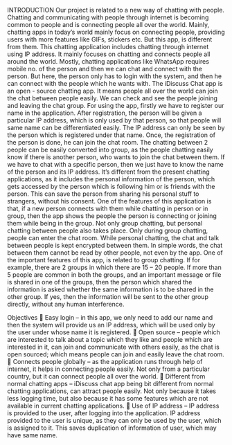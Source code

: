 INTRODUCTION
Our project is related to a new way of chatting with people. Chatting and
communicating with people through internet is becoming common to
people and is connecting people all over the world. Mainly, chatting apps
in today’s world mainly focus on connecting people, providing users with
more features like GIFs, stickers etc. But this app, is different from them.
This chatting application includes chatting through internet using IP
address. It mainly focuses on chatting and connects people all around the
world. Mostly, chatting applications like WhatsApp requires mobile no. of
the person and then we can chat and connect with the person. But here, the
person only has to login with the system, and then he can connect with the
people which he wants with.
The iDiscuss Chat app is an open - source chatting app. It means people
all over the world can join the chat between people easily. We can check
and see the people joining and leaving the chat group.
For using the app, firstly we have to register our name in the application.
After registration, the person will be given a particular IP address, which
is only used by that person, so that people will same name can be
differentiated easily. The IP address can only be seen by the person which
is registered under that name. Once, the registration of the person is done,
he can join the chat room.
The chatting between 2 people can be easily converted into group, as the
people chatting easily know if there is another person, who wants to join
the chat between them.
If we have to chat with a specific person, then we just have to know the
name of the person and its IP address. It’s different from the present
chatting applications, as it includes the personal information of the person,
which gets accessed by the person which is following him or is friends
with the person. This can save the person from sharing his personal stuff
to strangers, without his consent.
One of the features of this application is that, if a new person connects
with them while chatting in person or in group, then the app shows the
people the person is connecting or joining them while being in the group.
Not only group chatting, but personal chatting between people also takes
place.
Only during group chatting, people can enter the chat room. While
personal chatting, the chat and talk between people is kept encrypted
between them. In simple words, the chat between them cannot be read by
other people, not even by the app.
One of the important features of this app, is related to group chatting. If
for example, there are 2 groups in which there are 15 – 20 people. If more
than 5 people are common in both the groups, and an important message
or file is shared in one of the groups, then the person which shared the
information is asked whether the same information is to be shared in the
other group. If yes, then the information will be sent to the other group
directly, without any human interference. 


Objectives
 Easy login – in this app, we only need to add our name and then the
system will provide us an IP address, which will be used only by the
user under whose name it is registered.
 Open source – people which are interested to talk about a topic
which they like and people which are interested in it, can join and
communicate with others easily, as the chat is open sourced; which
means people can join and easily leave the chat room.
 Connects people globally – as the application runs through help of
internet, it helps in connecting people easily. Not only from a
particular country, but it can connect people all over the world.
 Different from normal chatting apps – iDiscuss chat app being bit
different from normal chatting applications, can attract people easily.
Not only because it takes less logging time, but also because it has
some features which are not available in current chatting
applications.
 Use of IP address – IP address is provided to the user, after logging
into the application. IP address provided to the user is unique, as they
can only be used by the user, which is assigned to it. This saves
duplication of information of user, which may have same name. 
